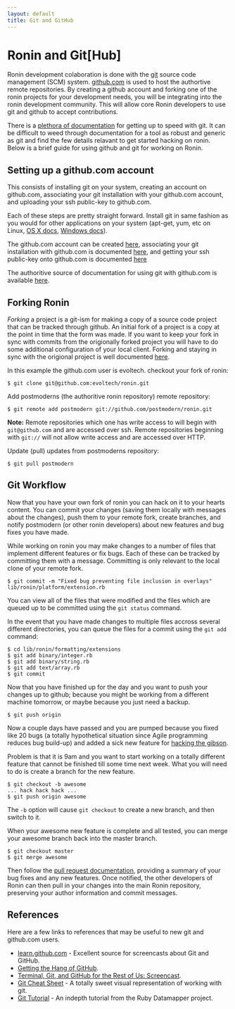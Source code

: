 ```yaml
---
layout: default
title: Git and GitHub
---
```


Ronin and Git[Hub]
==================

Ronin development colaboration is done with the [git](http://git-scm.com/)
source code management (SCM) system. [github.com](http://github.com/)
is used to host the authortive remote repositories.  By creating a github
account and forking one of the ronin projects for your development needs,
you will be integrating into the ronin development community.
This will allow core Ronin developers to use git and github to accept
contributions.

There is a [plethora of documentation](http://www.google.com/search?q=git+and+github)
for getting up to speed with git.  It can be difficult to weed through
documentation for a tool as robust and generic as git and find the few
details relavant to get started hacking on ronin. Below is a brief guide for
using github and git for working on Ronin.

Setting up a github.com account
-------------------------------

This consists of installing git on your system, creating an
account on github.com, associating your git installation with
your github.com account, and uploading your ssh public-key
to github.com.

Each of these steps are pretty straight forward.  Install git
in same fashion as you would for other applications on your
system (apt-get, yum, etc on Linux,
[OS X docs](http://github.com/guides/get-git-on-mac),
[Windows docs](http://github.com/guides/using-git-and-github-for-the-windows-for-newbies)).

The github.com account can be created
[here](https://github.com/signup/free),
associating your git installation with github.com is documented
[here](http://github.com/guides/tell-git-your-user-name-and-email-address),
and getting your ssh public-key onto github.com is documented
[here](http://github.com/guides/providing-your-ssh-key)

The authoritive source of documentation for using git with github.com is
available [here](http://github.com/guides/home).

Forking Ronin
-------------

_Forking_ a project is a git-ism for making a copy of a source
code project that can be tracked through github. An initial fork
of a project is a copy at the point in time that the form was 
made.  If you want to keep your fork in sync with commits from 
the origionally forked project you will have to do some 
additional configuration of your local client.  Forking and 
staying in sync with the origional project is well documented
[here](http://github.com/guides/keeping-a-git-fork-in-sync-with-the-forked-repo).

In this example the github.com user is evoltech.
checkout your fork of ronin:

    $ git clone git@github.com:evoltech/ronin.git

Add postmoderns (the authoritive ronin repository) remote repository:

    $ git remote add postmodern git://github.com/postmodern/ronin.git

__Note:__ Remote repositories which one has write access to will begin with
`git@github.com` and are accessed over ssh. Remote repositories
beginning with `git://` will not allow write access and are
accessed over HTTP.

Update (pull) updates from postmoderns repository:

    $ git pull postmodern

Git Workflow
------------

Now that you have your own fork of ronin you can hack on it to  your hearts
content.  You can commit your changes (saving them locally with messages
about the changes), push them to your remote fork, create branches, and
notify postmodern (or other ronin developers) about new features and bug
fixes you have made.

While working on ronin you may make changes to a number of files
that implement different features or fix bugs. Each of these
can be tracked by committing them with a message. Committing
is only relevant to the local clone of your remote fork.

    $ git commit -m "Fixed bug preventing file inclusion in overlays" lib/ronin/platform/extension.rb

You can view all of the files that were modified and the files
which are queued up to be committed using the `git status` command.

In the event that you have made changes to multiple files accross several
different directories, you can queue the files for a commit using the
`git add` command:

    $ cd lib/ronin/formatting/extensions
    $ git add binary/integer.rb
    $ git add binary/string.rb
    $ git add text/array.rb
    $ git commit

Now that you have finished up for the day and you want to push your
changes up to github; because you might be working from a different
machine tomorrow, or maybe because you just need a backup.

    $ git push origin

Now a couple days have passed and you are pumped because you fixed like 20
bugs (a totally hypothetical situation since Agile programming reduces bug
build-up) and added a sick new feature for
[hacking the gibson](http://www.youtube.com/watch?v=x3XzPhdBx9g).

Problem is that it is 9am and you want to start working on a totally
different feature that cannot be finished till some time next week. What
you will need to do is create a branch for the new feature.

    $ git checkout -b awesome
    ... hack hack hack ...
    $ git push origin awesome

The `-b` option will cause `git checkout` to create a new branch, and 
then switch to it.

When your awesome new feature is complete and all tested, you can merge
your awesome branch back into the master branch.

    $ git checkout master
    $ git merge awesome

Then follow the [pull request documentation](http://github.com/guides/pull-requests),
providing a summary of your bug fixes and any new features. Once notified,
the other developers of Ronin can then pull in your changes into the
main Ronin repository, preserving your author information and commit
messages.

References
----------

Here are a few links to references that may be useful to new git and
github.com users.

* [learn.github.com](http://learn.github.com/) - Excellent source for
  screencasts about Git and GitHub.
* [Getting the Hang of GitHub](http://net.tutsplus.com/tutorials/other/getting-the-hang-of-github/).
* [Terminal, Git, and GitHub for the Rest of Us: Screencast](http://net.tutsplus.com/videos/screencasts/terminal-git-and-github-for-the-rest-of-us-screencast/).
* [Git Cheat Sheet](http://zrusin.blogspot.com/2007/09/git-cheat-sheet.html) - A totally sweet visual representation of working with git.
* [Git Tutorial](http://datamapper.github.com/using-git.html) - An indepth
  tutorial from the Ruby Datamapper project.

